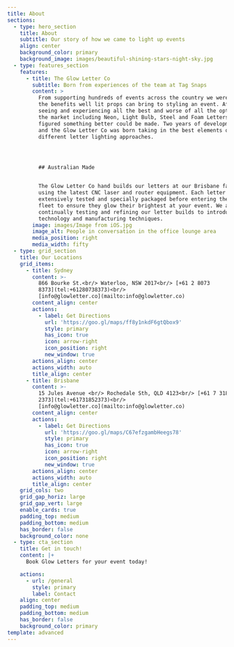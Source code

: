 ```yaml
---
title: About
sections:
  - type: hero_section
    title: About
    subtitle: Our story of how we came to light up events
    align: center
    background_color: primary
    background_image: images/beautiful-shining-stars-night-sky.jpg
  - type: features_section
    features:
      - title: The Glow Letter Co
        subtitle: Born from experiences of the team at Tag Snaps
        content: >
          From supporting hundreds of events across the country we were aware of
          the benefits well lit props can bring to styling an event. After
          seeing and experiencing all the best and worse of all the options in
          the market including Neon, Light Bulb, Steel and Foam Letters we
          figured something better could be made. Two years of development later
          and the Glow Letter Co was born taking in the best elements of the
          different letter lighting approaches.




          ## Australian Made


          The Glow Letter Co hand builds our letters at our Brisbane factory
          using the latest CNC laser and router equipment. Each letter is
          extensively tested and specially packaged before entering the hire
          fleet to ensure they glow their brightest at your event. We are
          continually testing and refining our letter builds to introduce new
          technology and manufacturing techniques.
        image: images/Image from iOS.jpg
        image_alt: People in conversation in the office lounge area
        media_position: right
        media_width: fifty
  - type: grid_section
    title: Our Locations
    grid_items:
      - title: Sydney
        content: >-
          866 Bourke St.<br/> Waterloo, NSW 2017<br/> [+61 2 8073
          8373](tel:+61280738373)<br/>
          [info@glowletter.co](mailto:info@glowletter.co)
        content_align: center
        actions:
          - label: Get Directions
            url: 'https://goo.gl/maps/ff8y1nkdF6gtQbox9'
            style: primary
            has_icon: true
            icon: arrow-right
            icon_position: right
            new_window: true
        actions_align: center
        actions_width: auto
        title_align: center
      - title: Brisbane
        content: >-
          15 Jules Avenue <br/> Rochedale Sth, QLD 4123<br/> [+61 7 3185
          2373](tel:+61731852373)<br/>
          [info@glowletter.co](mailto:info@glowletter.co)
        content_align: center
        actions:
          - label: Get Directions
            url: 'https://goo.gl/maps/C67efzgambHeegs78'
            style: primary
            has_icon: true
            icon: arrow-right
            icon_position: right
            new_window: true
        actions_align: center
        actions_width: auto
        title_align: center
    grid_cols: two
    grid_gap_horiz: large
    grid_gap_vert: large
    enable_cards: true
    padding_top: medium
    padding_bottom: medium
    has_border: false
    background_color: none
  - type: cta_section
    title: Get in touch!
    content: |+
      Book Glow Letters for your event today!

    actions:
      - url: /general
        style: primary
        label: Contact
    align: center
    padding_top: medium
    padding_bottom: medium
    has_border: false
    background_color: primary
template: advanced
---
```

